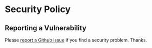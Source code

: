 # Security Policy

## Reporting a Vulnerability

Please [report a Github issue](https://github.com/Autodesk/go-awsecs/issues/new) if you find a security problem. Thanks.
